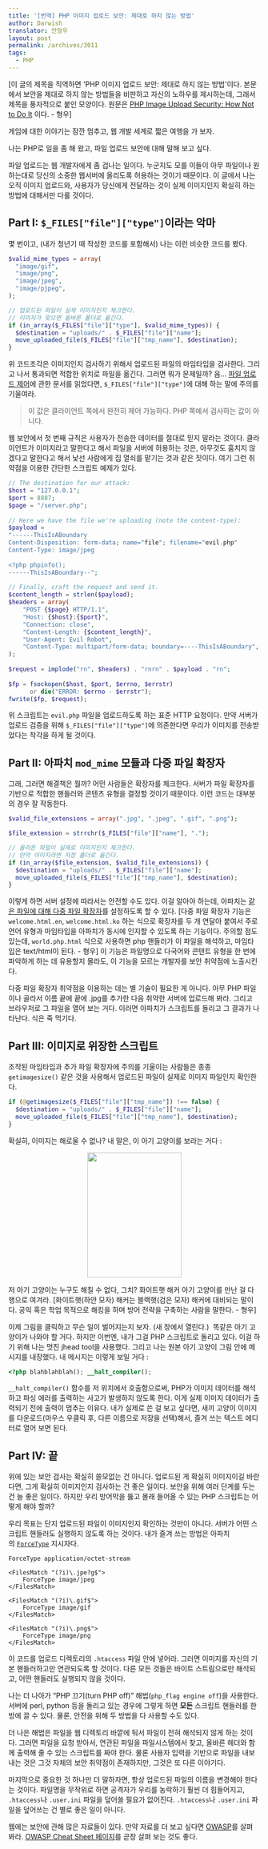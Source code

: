 ```yaml
---
title: '[번역] PHP 이미지 업로드 보안: 제대로 하지 않는 방법'
author: Darwish
translator: 안형우
layout: post
permalink: /archives/3011
tags:
  - PHP
---
```

[이 글의 제목을 직역하면 'PHP 이미지 업로드 보안: 제대로 하지 않는 방법'이다. 본문에서 보안을 제대로 하지 않는 방법들을 비판하고 자신의 노하우를 제시하는데, 그래서 제목을 풍자적으로 붙인 모양이다. 원문은 [PHP Image Upload Security: How Not to Do It][1] 이다. - 형우]

게임에 대한 이야기는 잠깐 멈추고, 웹 개발 세계로 짧은 여행을 가 보자.

나는 PHP로 일을 좀 해 왔고, 파일 업로드 보안에 대해 말해 보고 싶다.

파일 업로드는 웹 개발자에게 좀 겁나는 일이다. 누군지도 모를 이들이 아무 파일이나 원하는대로 당신의 소중한 웹서버에 올리도록 허용하는 것이기 때문이다. 이 글에서 나는 오직 이미지 업로드와, 사용자가 당신에게 전달하는 것이 실제 이미지인지 확실히 하는 방법에 대해서만 다룰 것이다.

## Part I: `$_FILES["file"]["type"]`이라는 악마

몇 번이고, (내가 청년기 때 작성한 코드를 포함해서) 나는 이런 비슷한 코드를 봤다.

~~~ php
$valid_mime_types = array(
  "image/gif",
  "image/png",
  "image/jpeg",
  "image/pjpeg",
);

// 업로드된 파일이 실제 이미지인지 체크한다.
// 이미지가 맞으면 올바른 폴더로 옮긴다.
if (in_array($_FILES["file"]["type"], $valid_mime_types)) {
  $destination = "uploads/" . $_FILES["file"]["name"];
  move_uploaded_file($_FILES["file"]["tmp_name"], $destination);
}
~~~

위 코드조각은 이미지인지 검사하기 위해서 업로드된 파일의 마임타입을 검사한다. 그리고 나서 통과되면 적합한 위치로 파일을 옮긴다. 그러면 뭐가 문제일까? 음... [파일 업로드 제어][2]에 관한 문서를 읽었다면, `$_FILES["file"]["type"]`에 대해 하는 말에 주의를 기울여라.

> 이 값은 클라이언트 쪽에서 완전히 제어 가능하다. PHP 쪽에서 검사하는 값이 아니다.

웹 보안에서 첫 번째 규칙은 사용자가 전송한 데이터를 절대로 믿지 말라는 것이다. 클라이언트가 이미지라고 말한다고 해서 파일을 서버에 허용하는 것은, 아무것도 훔치지 않겠다고 말한다고 해서 낯선 사람에게 집 열쇠를 맡기는 것과 같은 짓이다. 여기 그런 취약점을 이용한 간단한 스크립트 예제가 있다.

~~~ php
// The destination for our attack:
$host = "127.0.0.1";
$port = 8887;
$page = "/server.php";
 
// Here we have the file we're uploading (note the content-type):
$payload =
"------ThisIsABoundary
Content-Disposition: form-data; name="file"; filename="evil.php"
Content-Type: image/jpeg
 
<?php phpinfo();
------ThisIsABoundary--";
 
// Finally, craft the request and send it.
$content_length = strlen($payload);
$headers = array(
    "POST {$page} HTTP/1.1",
    "Host: {$host}:{$port}",
    "Connection: close",
    "Content-Length: {$content_length}",
    "User-Agent: Evil Robot",
    "Content-Type: multipart/form-data; boundary=----ThisIsABoundary",
);
 
$request = implode("rn", $headers) . "rnrn" . $payload . "rn";
 
$fp = fsockopen($host, $port, $errno, $errstr)
      or die("ERROR: $errno - $errstr");
fwrite($fp, $request);
~~~

위 스크립트는 `evil.php` 파일을 업로드하도록 하는 표준 HTTP 요청이다. 만약 서버가 업로드 검증을 위해 `$_FILES["file"]["type"]`에 의존한다면 우리가 이미지를 전송받았다는 착각을 하게 될 것이다.

## Part II: 아파치 `mod_mime` 모듈과 다중 파일 확장자

그래, 그러면 해결책은 뭘까? 어떤 사람들은 확장자를 체크한다. 서버가 파일 확장자를 기반으로 적합한 핸들러와 콘텐츠 유형을 결정할 것이기 때문이다. 이런 코드는 대부분의 경우 잘 작동한다.

~~~ php
$valid_file_extensions = array(".jpg", ".jpeg", ".gif", ".png");

$file_extension = strrchr($_FILES["file"]["name"], ".");

// 올라온 파일이 실제로 이미지인지 체크한다.
// 만약 이미지라면 저장 폴더로 옮긴다.
if (in_array($file_extension, $valid_file_extensions)) {
  $destination = "uploads/" . $_FILES["file"]["name"];
  move_uploaded_file($_FILES["file"]["tmp_name"], $destination);
}
~~~

이렇게 하면 서버 설정에 따라서는 안전할 수도 있다. 이걸 알아야 하는데, 아파치는 [같은 파일에 대해 다중 파일 확장자][3]를 설정하도록 할 수 있다. [다중 파일 확장자 기능은 `welcome.html.en`, `welcome.html.ko` 하는 식으로 확장자를 두 개 연달아 붙여서 주로 언어 유형과 마임타입을 아파치가 동시에 인지할 수 있도록 하는 기능이다. 주의할 점도 있는데, `world.php.html` 식으로 사용하면 php 핸들러가 이 파일을 해석하고, 마임타입은 text/html이 된다. - 형우] 이 기능은 파일명으로 다국어와 콘텐트 유형을 한 번에 파악하게 하는 데 유용할지 몰라도, 이 기능을 모르는 개발자를 보안 취약점에 노출시킨다.

다중 파일 확장자 취약점을 이용하는 데는 별 기술이 필요한 게 아니다. 아무 PHP 파일이나 골라서 이름 끝에 끝에 .jpg를 추가한 다음 취약한 서버에 업로드해 봐라. 그리고 브라우저로 그 파일을 열어 보는 거다. 이러면 아파치가 스크립트를 돌리고 그 결과가 나타난다. 식은 죽 먹기다.

## Part III: 이미지로 위장한 스크립트

조작된 마임타입과 추가 파일 확장자에 주의를 기울이는 사람들은 종종 `getimagesize()` 같은 것을 사용해서 업로드된 파일이 실제로 이미지 파일인지 확인한다.

~~~ php
if (@getimagesize($_FILES["file"]["tmp_name"]) !== false) {
  $destination = "uploads/" . $_FILES["file"]["name"];
  move_uploaded_file($_FILES["file"]["tmp_name"], $destination);
}
~~~

확실히, 이미지는 해로울 수 없나? 내 말은, 이 아기 고양이를 보라는 거다 :

<p style="text-align: center;">
  <a href="http://nullcandy.com/demo/kittens/kitten.jpg.php" target="_blank"><img class="aligncenter" alt="" src="http://nullcandy.com/demo/kittens/kitten.jpg" width="188" height="250" /></a>
</p>

저 아기 고양이는 누구도 해칠 수 없다, 그치? 화이트햇 해커 아기 고양이를 만난 걸 다행으로 여겨라. [화이트햇(하얀 모자) 해커는 블랙햇(검은 모자) 해커에 대비되는 말이다. 공익 혹은 학업 목적으로 해킹을 하며 방어 전략을 구축하는 사람을 말한다. - 형우]

이제 그림을 클릭하고 무슨 일이 벌어지는지 보자. (새 창에서 열린다.)  똑같은 아기 고양이가 나와야 할 거다. 하지만 이번엔, 내가 그걸 PHP 스크립트로 돌리고 있다. 이걸 하기 위해 나는 멋진 jhead tool을 사용했다. 그리고 나는 원본 아기 고양이 그림 안에 메시지를 내장했다. 내 메시지는 이렇게 보일 거다 :

~~~ php
<?php blahblahblah(); __halt_compiler();
~~~

`__halt_compiler()` 함수를 저 위치에서 호출함으로써, PHP가 이미지 데이터를 해석하고 파싱 에러를 출력하는 사고가 발생하지 않도록 한다. 이게 실제 이미지 데이터가 출력되기 전에 출력이 멈추는 이유다. 내가 실제로 쓴 걸 보고 싶다면, 새끼 고양이 이미지를 다운로드(마우스 우클릭 후, 다른 이름으로 저장을 선택)해서, 즐겨 쓰는 텍스트 에디터로 열어 보면 된다.

## Part IV: 끝

위에 있는 보안 검사는 확실히 쓸모없는 건 아니다. 업로드된 게 확실히 이미지이길 바란다면, 그게 확실히 이미지인지 검사하는 건 좋은 일이다. 보안을 위해 여러 단계를 두는 건 늘 좋은 일이다. 하지만 우리 방어막을 뚫고 몰래 들어올 수 있는 PHP 스크립트는 어떻게 해야 할까?

우리 목표는 단지 업로드된 파일이 이미지인지 확인하는 것만이 아니다. 서버가 어떤 스크립트 핸들러도 실행하지 않도록 하는 것이다. 내가 즐겨 쓰는 방법은 아파치의 [`ForceType`](http://httpd.apache.org/docs/2.0/mod/core.html#forcetype) 지시자다.

~~~
ForceType application/octet-stream

<FilesMatch "(?i)\.jpe?g$">
    ForceType image/jpeg
</FilesMatch>

<FilesMatch "(?i)\.gif$">
    ForceType image/gif
</FilesMatch>

<FilesMatch "(?i)\.png$">
    ForceType image/png
</FilesMatch>
~~~

이 코드를 업로드 디렉토리의 `.htaccess` 파일 안에 넣어라. 그러면 이미지를 자신의 기본 핸들러하고만 연관되도록 할 것이다. 다른 모든 것들은 바이트 스트림으로만 해석되고, 어떤 핸들러도 실행되지 않을 것이다.

나는 더 나아가 “PHP 끄기(turn PHP off)” 해법(`php_flag engine off`)을 사용한다. 서버에 perl, python 등을 돌리고 있는 경우에 그렇게 하면 **모든** 스크립트 핸들러를 한 방에 끌 수 있다. 물론, 안전을 위해 두 방법을 다 사용할 수도 있다.

더 나은 해법은 파일을 웹 디렉토리 바깥에 둬서 파일이 전혀 해석되지 않게 하는 것이다. 그러면 파일을 요청 받아서, 연관된 파일을 파일시스템에서 찾고, 올바른 헤더와 함께 출력해 줄 수 있는 스크립트를 짜야 한다. 물론 사용자 입력을 기반으로 파일을 내보내는 것은 그것 자체의 보안 취약점이 존재하지만, 그것은 또 다른 이야기다.

마지막으로 중요한 것 하나만 더 말하자면, 항상 업로드된 파일의 이름을 변경해야 한다는 것이다. 파일명을 무작위로 하면 공격자가 우리를 농락하기 훨씬 더 힘들어지고, `.htaccess`나 `.user.ini` 파일을 덮어쓸 필요가 없어진다. `.htaccess`나 `.user.ini` 파일을 덮어쓰는 건 별로 좋은 일이 아니다.

웹에는 보안에 관해 많은 자료들이 있다. 만약 자료를 더 보고 싶다면 [<abbr title="The Open Web Application Security Project">OWASP</abbr>](https://www.owasp.org/index.php/Main_Page)를 살펴 봐라. [OWASP Cheat Sheet 페이지](https://www.owasp.org/index.php/Cheat_Sheets)를 곧장 살펴 보는 것도 좋다.

 [1]: http://nullcandy.com/php-image-upload-security-how-not-to-do-it/
 [2]: http://www.php.net/manual/en/features.file-upload.post-method.php
 [3]: http://httpd.apache.org/docs/2.0/mod/mod_mime.html#multipleext